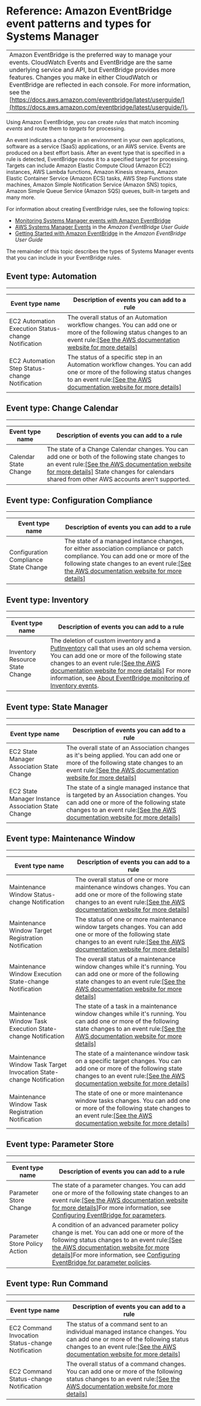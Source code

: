 # Reference: Amazon EventBridge event patterns and types for Systems Manager<a name="reference-eventbridge-events"></a>


|  | 
| --- |
| Amazon EventBridge is the preferred way to manage your events\. CloudWatch Events and EventBridge are the same underlying service and API, but EventBridge provides more features\. Changes you make in either CloudWatch or EventBridge are reflected in each console\. For more information, see the [https://docs.aws.amazon.com/eventbridge/latest/userguide/](https://docs.aws.amazon.com/eventbridge/latest/userguide/)\. | 

Using Amazon EventBridge, you can create *rules* that match incoming *events* and route them to *targets* for processing\. 

An event indicates a change in an environment in your own applications, software as a service \(SaaS\) applications, or an AWS service\. Events are produced on a best effort basis\. After an event type that is specified in a rule is detected, EventBridge routes it to a specified target for processing\. Targets can include Amazon Elastic Compute Cloud \(Amazon EC2\) instances, AWS Lambda functions, Amazon Kinesis streams, Amazon Elastic Container Service \(Amazon ECS\) tasks, AWS Step Functions state machines, Amazon Simple Notification Service \(Amazon SNS\) topics, Amazon Simple Queue Service \(Amazon SQS\) queues, built\-in targets and many more\.

For information about creating EventBridge rules, see the following topics:
+ [Monitoring Systems Manager events with Amazon EventBridge](monitoring-eventbridge-events.md)
+ [AWS Systems Manager Events](https://docs.aws.amazon.com/eventbridge/latest/userguide/event-types.html#ssm-event-types) in the *Amazon EventBridge User Guide*
+ [Getting Started with Amazon EventBridge](https://docs.aws.amazon.com/eventbridge/latest/userguide/eventbridge-getting-set-up.html) in the *Amazon EventBridge User Guide*

The remainder of this topic describes the types of Systems Manager events that you can include in your EventBridge rules\.

 

## Event type: Automation<a name="event-type-automation"></a>


****  

| Event type name  | Description of events you can add to a rule | 
| --- | --- | 
| EC2 Automation Execution Status\-change Notification | The overall status of an Automation workflow changes\. You can add one or more of the following status changes to an event rule:[\[See the AWS documentation website for more details\]](http://docs.aws.amazon.com/systems-manager/latest/userguide/reference-eventbridge-events.html) | 
| EC2 Automation Step Status\-change Notification | The status of a specific step in an Automation workflow changes\. You can add one or more of the following status changes to an event rule:[\[See the AWS documentation website for more details\]](http://docs.aws.amazon.com/systems-manager/latest/userguide/reference-eventbridge-events.html) | 

## Event type: Change Calendar<a name="event-type-change-calendar"></a>


****  

| Event type name | Description of events you can add to a rule | 
| --- | --- | 
| Calendar State Change | The state of a Change Calendar changes\. You can add one or both of the following state changes to an event rule:[\[See the AWS documentation website for more details\]](http://docs.aws.amazon.com/systems-manager/latest/userguide/reference-eventbridge-events.html) State changes for calendars shared from other AWS accounts aren't supported\.  | 

## Event type: Configuration Compliance<a name="event-type-configuration-compliance"></a>


****  

| Event type name | Description of events you can add to a rule | 
| --- | --- | 
| Configuration Compliance State Change | The state of a managed instance changes, for either association compliance or patch compliance\. You can add one or more of the following state changes to an event rule:[\[See the AWS documentation website for more details\]](http://docs.aws.amazon.com/systems-manager/latest/userguide/reference-eventbridge-events.html) | 

## Event type: Inventory<a name="event-type-inventory"></a>


****  

| Event type name | Description of events you can add to a rule | 
| --- | --- | 
| Inventory Resource State Change | The deletion of custom inventory and a [PutInventory](https://docs.aws.amazon.com/systems-manager/latest/APIReference/API_PutInventory.html) call that uses an old schema version\. You can add one or more of the following state changes to an event rule:[\[See the AWS documentation website for more details\]](http://docs.aws.amazon.com/systems-manager/latest/userguide/reference-eventbridge-events.html) For more information, see [About EventBridge monitoring of Inventory events](systems-manager-inventory-setting-up-eventbridge.md)\.  | 

## Event type: State Manager<a name="event-type-state-manager"></a>


****  

| Event type name | Description of events you can add to a rule | 
| --- | --- | 
| EC2 State Manager Association State Change | The overall state of an Association changes as it's being applied\. You can add one or more of the following state changes to an event rule:[\[See the AWS documentation website for more details\]](http://docs.aws.amazon.com/systems-manager/latest/userguide/reference-eventbridge-events.html) | 
| EC2 State Manager Instance Association State Change | The state of a single managed instance that is targeted by an Association changes\. You can add one or more of the following state changes to an event rule:[\[See the AWS documentation website for more details\]](http://docs.aws.amazon.com/systems-manager/latest/userguide/reference-eventbridge-events.html) | 

## Event type: Maintenance Window<a name="event-type-maintenance-window"></a>


****  

| Event type name | Description of events you can add to a rule | 
| --- | --- | 
| Maintenance Window Status\-change Notification | The overall status of one or more maintenance windows changes\. You can add one or more of the following state changes to an event rule:[\[See the AWS documentation website for more details\]](http://docs.aws.amazon.com/systems-manager/latest/userguide/reference-eventbridge-events.html) | 
| Maintenance Window Target Registration Notification | The status of one or more maintenance window targets changes\. You can add one or more of the following state changes to an event rule:[\[See the AWS documentation website for more details\]](http://docs.aws.amazon.com/systems-manager/latest/userguide/reference-eventbridge-events.html) | 
| Maintenance Window Execution State\-change Notification | The overall status of a maintenance window changes while it's running\. You can add one or more of the following state changes to an event rule:[\[See the AWS documentation website for more details\]](http://docs.aws.amazon.com/systems-manager/latest/userguide/reference-eventbridge-events.html) | 
| Maintenance Window Task Execution State\-change Notification | The state of a task in a maintenance window changes while it's running\. You can add one or more of the following state changes to an event rule:[\[See the AWS documentation website for more details\]](http://docs.aws.amazon.com/systems-manager/latest/userguide/reference-eventbridge-events.html) | 
| Maintenance Window Task Target Invocation State\-change Notification | The state of a maintenance window task on a specific target changes\. You can add one or more of the following state changes to an event rule:[\[See the AWS documentation website for more details\]](http://docs.aws.amazon.com/systems-manager/latest/userguide/reference-eventbridge-events.html) | 
| Maintenance Window Task Registration Notification | The state of one or more maintenance window tasks changes\. You can add one or more of the following state changes to an event rule:[\[See the AWS documentation website for more details\]](http://docs.aws.amazon.com/systems-manager/latest/userguide/reference-eventbridge-events.html) | 

## Event type: Parameter Store<a name="event-type-parameter-store"></a>


****  

| Event type name | Description of events you can add to a rule | 
| --- | --- | 
| Parameter Store Change | The state of a parameter changes\. You can add one or more of the following state changes to an event rule:[\[See the AWS documentation website for more details\]](http://docs.aws.amazon.com/systems-manager/latest/userguide/reference-eventbridge-events.html)For more information, see [Configuring EventBridge for parameters](sysman-paramstore-cwe.md#cwe-parameter-changes)\. | 
| Parameter Store Policy Action | A condition of an advanced parameter policy change is met\. You can add one or more of the following status changes to an event rule:[\[See the AWS documentation website for more details\]](http://docs.aws.amazon.com/systems-manager/latest/userguide/reference-eventbridge-events.html)For more information, see [Configuring EventBridge for parameter policies](sysman-paramstore-cwe.md#cwe-parameter-policy-status)\. | 

## Event type: Run Command<a name="event-type-run-command"></a>


****  

| Event type name | Description of events you can add to a rule | 
| --- | --- | 
| EC2 Command Invocation Status\-change Notification | The status of a command sent to an individual managed instance changes\. You can add one or more of the following status changes to an event rule:[\[See the AWS documentation website for more details\]](http://docs.aws.amazon.com/systems-manager/latest/userguide/reference-eventbridge-events.html) | 
| EC2 Command Status\-change Notification  | The overall status of a command changes\. You can add one or more of the following status changes to an event rule:[\[See the AWS documentation website for more details\]](http://docs.aws.amazon.com/systems-manager/latest/userguide/reference-eventbridge-events.html) | 